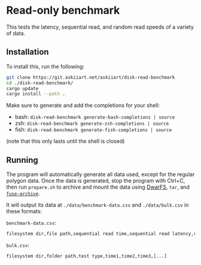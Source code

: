 # Read-only benchmark

This tests the latency, sequential read, and random read speeds of a variety of data.

## Installation

To install this, run the following:

```sh
git clone https://git.askiiart.net/askiiart/disk-read-benchmark
cd ./disk-read-benchmark/
cargo update
cargo install --path .
```

Make sure to generate and add the completions for your shell:

- bash: `disk-read-benchmark generate-bash-completions | source`
- zsh: `disk-read-benchmark generate-zsh-completions | source`
- fish: `disk-read-benchmark generate-fish-completions | source`

(note that this only lasts until the shell is closed)

## Running

The program will automatically generate all data used, except for the regular polygon data. Once the data is generated, stop the program with Ctrl+C, then run `prepare.sh` to archive and mount the data using [DwarFS](https://github.com/mhx/dwarfs), `tar`, and [`fuse-archive`](https://github.com/google/fuse-archive).

It will output its data at `./data/benchmark-data.csv` and `./data/bulk.csv` in these formats:

`benchmark-data.csv`:

```txt
filesystem dir,file path,sequential read time,sequential read latency,random read time,random read latency
```

`bulk.csv`:

```txt
filesystem dir,folder path,test type,time1,time2,time3,[...]
```
